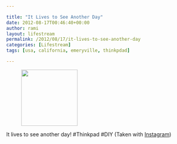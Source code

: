 ```yaml
---

title: "It Lives to See Another Day"
date: 2012-08-17T00:46:40+00:00
author: rami
layout: lifestream 
permalink: /2012/08/17/it-lives-to-see-another-day
categories: [Lifestream]
tags: [usa, california, emeryville, thinkpdad]

---
```


<div id='gallery-26' class='gallery galleryid-1961 gallery-columns-3 gallery-size-thumbnail'>
  <figure class='gallery-item'> 
  
  <div class='gallery-icon landscape'>
    <a href='http://139.59.20.41/2012/08/17/it-lives-to-see-another-day-thinkpad-diy-taken/attachment/1962/'><img width="150" height="150" src="http://139.59.20.41/wp-content/uploads/2012/08/tumblr_m8vjhtfmgm1qb4qlko1_1280-150x150.jpg" class="attachment-thumbnail size-thumbnail" alt="" srcset="http://139.59.20.41/wp-content/uploads/2012/08/tumblr_m8vjhtfmgm1qb4qlko1_1280-150x150.jpg 150w, http://139.59.20.41/wp-content/uploads/2012/08/tumblr_m8vjhtfmgm1qb4qlko1_1280-300x300.jpg 300w, http://139.59.20.41/wp-content/uploads/2012/08/tumblr_m8vjhtfmgm1qb4qlko1_1280-100x100.jpg 100w, http://139.59.20.41/wp-content/uploads/2012/08/tumblr_m8vjhtfmgm1qb4qlko1_1280.jpg 612w" sizes="100vw" /></a>
  </div></figure>
</div>

It lives to see another day! #Thinkpad #DIY (Taken with [Instagram](http://instagram.com))
